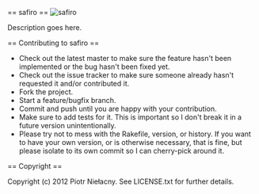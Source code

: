 == safiro == ![safiro](http://img692.imageshack.us/img692/1622/szafir.png)


Description goes here.

== Contributing to safiro ==
 
* Check out the latest master to make sure the feature hasn't been implemented or the bug hasn't been fixed yet.
* Check out the issue tracker to make sure someone already hasn't requested it and/or contributed it.
* Fork the project.
* Start a feature/bugfix branch.
* Commit and push until you are happy with your contribution.
* Make sure to add tests for it. This is important so I don't break it in a future version unintentionally.
* Please try not to mess with the Rakefile, version, or history. If you want to have your own version, or is otherwise necessary, that is fine, but please isolate to its own commit so I can cherry-pick around it.

== Copyright ==

Copyright (c) 2012 Piotr Niełacny. See LICENSE.txt for
further details.

